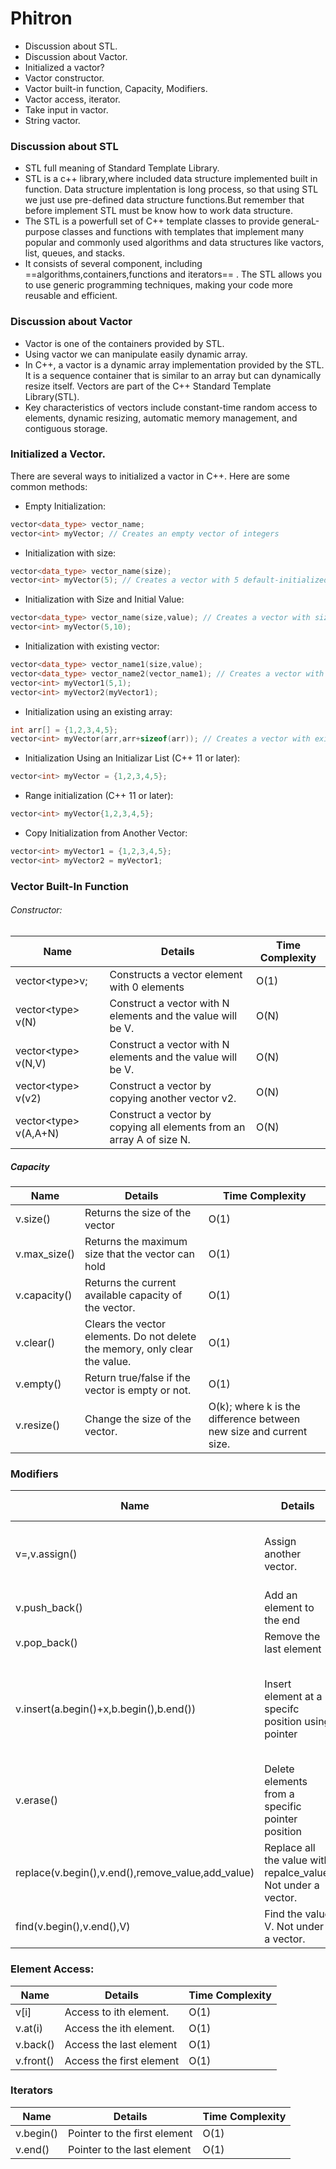 # Phitron
- Discussion about STL.
- Discussion about Vactor.
- Initialized a vactor?
- Vactor constructor.
- Vactor built-in function, Capacity, Modifiers.
- Vactor access, iterator.
- Take input in vactor.
- String vactor.
### Discussion about STL
- STL full meaning of Standard Template Library.
- STL is a c++ library,where included data structure implemented built in function. Data structure implentation is long process, so that using STL we just use pre-defined data structure functions.But remember that before implement STL must be know how to work data structure.
- The STL is a powerfull set of C++ template classes to provide generaL-purpose classes and functions with templates that implement many popular and commonly used algorithms and data structures like vactors, list, queues, and stacks.
- It consists of several component, including ==algorithms,containers,functions and iterators== . The STL allows you to use generic programming techniques, making your code more reusable and efficient.
### Discussion about Vactor
- Vactor is one of the containers provided by STL.
- Using vactor we can manipulate easily dynamic array.
- In C++, a vactor is a dynamic array implementation provided by the STL. It is a sequence container that is similar to an array but can dynamically resize itself. Vectors are part of the C++ Standard Template Library(STL).
- Key characteristics of vectors include constant-time random access to elements, dynamic resizing, automatic memory management, and contiguous storage.

### Initialized a Vector.
There are several ways to initialized a vactor in C++. Here are some common methods:
- Empty Initialization:
```c++
vector<data_type> vector_name;
vector<int> myVector; // Creates an empty vector of integers
```
- Initialization with size:
```c++
vector<data_type> vector_name(size);
vector<int> myVector(5); // Creates a vector with 5 default-initialized integers (0 for int)
```
- Initialization with Size and Initial Value:
```c++
vector<data_type> vector_name(size,value); // Creates a vector with size and value;
vector<int> myVector(5,10);
```
- Initialization with existing vector:
```c++
vector<data_type> vector_name1(size,value);
vector<data_type> vector_name2(vector_name1); // Creates a vector with existing vector.
vector<int> myVector1(5,1);
vector<int> myVector2(myVector1);
```
- Initialization using an existing array:
```c++
int arr[] = {1,2,3,4,5};
vector<int> myVector(arr,arr+sizeof(arr)); // Creates a vector with existing array
```
- Initialization Using an Initializar List (C++ 11 or later):
```c++
vector<int> myVector = {1,2,3,4,5};
```
- Range initialization (C++ 11 or later):
```c++
vector<int> myVector{1,2,3,4,5};
```
- Copy Initialization from Another Vector:
```c++
vector<int> myVector1 = {1,2,3,4,5};
vector<int> myVector2 = myVector1;
```
### Vector Built-In Function
###### Constructor:
| Name | Details | Time Complexity |
| ------ | --- | --- |
|vector\<type\>v;|Constructs a vector element with 0 elements|O(1)|
|vector\<type\> v(N)|Construct a vector with N elements and the value will be V.|O(N)|
|vector\<type\> v(N,V)|Construct a vector with N elements and the value will be V.|O(N)|
|vector\<type\> v(v2)|Construct a vector by copying another vector v2.|O(N)|
|vector\<type\> v(A,A+N)|Construct a vector by copying all elements from an array A of size N.|O(N)|
##### Capacity
| Name | Details | Time Complexity |
| ----- | ------ | ------- |
|v.size() | Returns the size of the vector | O(1) |
|v.max_size() | Returns the maximum size that the vector can hold | O(1) |
|v.capacity() | Returns the current available capacity of the vector. | O(1) |
|v.clear() | Clears the vector elements. Do not delete the memory, only clear the value. | O(1) |
|v.empty() | Return true/false if the vector is empty or not. | O(1) |
|v.resize() | Change the size of the vector. | O(k); where k is the difference between new size and current size. |
### Modifiers
| Name | Details | Time Complexity |
| ----- |----| ----- |
|v=,v.assign()|Assign another vector.|O(N) if sizes are different, O(1) otherwise|
|v.push_back()|Add an element to the end|O(1)|
|v.pop_back()|Remove the last element|O(1)|
|v.insert(a.begin()+x,b.begin(),b.end())|Insert element at a specifc position using pointer| O(N+K); where k is the difference between new size and current size|
|v.erase()|Delete elements from a specific pointer position | O(N+K); where k is the number of elements to be deleted.|
|replace(v.begin(),v.end(),remove_value,add_value)|Replace all the value with repalce_value. Not under a vector. | O(N) |
|find(v.begin(),v.end(),V) | Find the value V. Not under a vector. | O(N) |

### Element Access:
|Name|Details|Time Complexity|
|------|-------|-----|
|v[i]|Access to ith element.|O(1)|
|v.at(i)|Access the ith element.|O(1)|
|v.back()| Access the last element|O(1)|
|v.front()|Access the first element|O(1)|

### Iterators
|Name|Details|Time Complexity|
|------|------|-----|
|v.begin()|Pointer to the first element | O(1) |
|v.end()| Pointer to the last element |O(1)|
